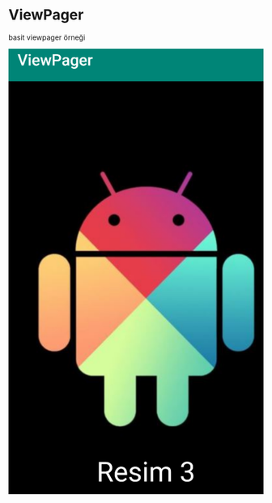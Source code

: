 # ViewPager

basit viewpager örneği

![alt text](https://github.com/ihaydinn/ViewPager/blob/master/pager.png)
